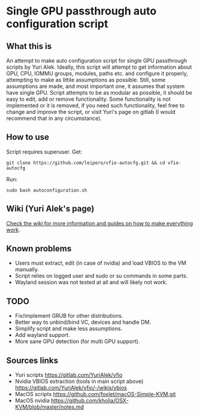 # Single GPU passthrough auto configuration script

## What this is
An attempt to make auto configuration script for single GPU passthrough scripts by Yuri Alek. Ideally, this script will attempt to get information about GPU, CPU, IOMMU groups, modules, paths etc. and configure it properly, attempting to make as littile assumptions as possible. Still, some assumptions are made, and most important one, it assumes that system have single GPU.
Script attempts to be as modular as possible, it should be easy to edit, add or remove functionality.
Some functionality is not implemented or it is removed, if you need such functionality, feel free to change and improve the script, or visit Yuri's page on gitlab (I would recommend that in any circumstance). 

## How to use
Script requires superuser.
 Get:
```
git clone https://github.com/leipero/vfio-autocfg.git && cd vfio-autocfg
```
 Run:
```
sudo bash autoconfiguration.sh
```

## Wiki (Yuri Alek's page)
[Check the wiki for more information and guides on how to make everything work](https://gitlab.com/YuriAlek/vfio/wikis/Home).

## Known problems
- Users must extract, edit (in case of nvidia) and load VBIOS to the VM manually.
- Script relies on logged user and sudo or su commands in some parts.
- Wayland session was not tested at all and will likely not work.

## TODO
- Fix/implement GRUB for other distributions.
- Better way to unbind/bind VC, devices and handle DM.
- Simplify script and make less assumptions.
- Add wayland support.
- More sane GPU detection (for multi GPU support).

## Sources links
- Yuri scripts
https://gitlab.com/YuriAlek/vfio
- Nvidia VBIOS extraction (tools in main script above)
https://gitlab.com/YuriAlek/vfio/-/wikis/vbios
- MacOS scripts
https://github.com/foxlet/macOS-Simple-KVM.git
- MacOS nvidia
https://github.com/kholia/OSX-KVM/blob/master/notes.md
